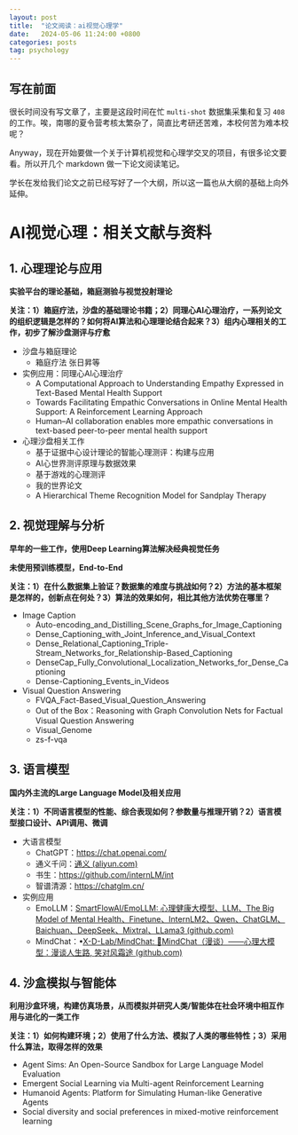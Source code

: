 ```yaml
---
layout: post
title:  "论文阅读：ai视觉心理学"
date:   2024-05-06 11:24:00 +0800
categories: posts
tag: psychology
---
```


## 写在前面

很长时间没有写文章了，主要是这段时间在忙 `multi-shot` 数据集采集和复习 `408` 的工作。唉，南哪的夏令营考核太繁杂了，简直比考研还苦难，本校何苦为难本校呢？

Anyway，现在开始要做一个关于计算机视觉和心理学交叉的项目，有很多论文要看。所以开几个 markdown 做一下论文阅读笔记。

学长在发给我们论文之前已经写好了一个大纲，所以这一篇也从大纲的基础上向外延伸。

# AI视觉心理：相关文献与资料

## 1. 心理理论与应用

**实验平台的理论基础，箱庭测验与视觉投射理论**

**关注：1）箱庭疗法，沙盘的基础理论书籍；2）同理心AI心理治疗，一系列论文的组织逻辑是怎样的？如何将AI算法和心理理论结合起来？3）组内心理相关的工作，初步了解沙盘测评与疗愈**

   - 沙盘与箱庭理论
     - 箱庭疗法 张日昇等
   - 实例应用：同理心AI心理治疗
     - A Computational Approach to Understanding Empathy Expressed in Text-Based Mental Health Support 
     - Towards Facilitating Empathic Conversations in Online Mental Health Support: A Reinforcement Learning Approach
     - Human–AI collaboration enables more empathic conversations in text-based peer-to-peer mental health support 
   - 心理沙盘相关工作
     - 基于证据中心设计理论的智能心理测评：构建与应用
     - AI心世界测评原理与数据效果
     - 基于游戏的心理测评
     - 我的世界论文
     - A Hierarchical Theme Recognition Model for Sandplay Therapy

## 2. 视觉理解与分析

**早年的一些工作，使用Deep Learning算法解决经典视觉任务**

**未使用预训练模型，End-to-End** 

**关注：1）在什么数据集上验证？数据集的难度与挑战如何？2）方法的基本框架是怎样的，创新点在何处？3）算法的效果如何，相比其他方法优势在哪里？**

   - Image Caption
     - Auto-encoding_and_Distilling_Scene_Graphs_for_Image_Captioning
     - Dense_Captioning_with_Joint_Inference_and_Visual_Context
     - Dense_Relational_Captioning_Triple-Stream_Networks_for_Relationship-Based_Captioning
     - DenseCap_Fully_Convolutional_Localization_Networks_for_Dense_Captioning
     - Dense-Captioning_Events_in_Videos
   - Visual Question Answering
     - FVQA_Fact-Based_Visual_Question_Answering
     - Out of the Box：Reasoning with Graph Convolution Nets for Factual Visual Question Answering
     - Visual_Genome
     - zs-f-vqa

## 3. 语言模型

**国内外主流的Large Language Model及相关应用**

**关注：1）不同语言模型的性能、综合表现如何？参数量与推理开销？2）语言模型接口设计、API调用、微调**

   - 大语言模型
     - ChatGPT：https://chat.openai.com/
     - 通义千问：[通义 (aliyun.com)](https://tongyi.aliyun.com/qianwen/)
     - 书生：https://github.com/internLM/int
     - 智谱清源：https://chatglm.cn/
   - 实例应用
     - EmoLLM：[SmartFlowAI/EmoLLM: 心理健康大模型、LLM、The Big Model of Mental Health、Finetune、InternLM2、Qwen、ChatGLM、Baichuan、DeepSeek、Mixtral、LLama3 (github.com)](https://github.com/SmartFlowAI/EmoLLM)
     - MindChat：•[X-D-Lab/](https://github.com/X-D-Lab/MindChat)[MindChat](https://github.com/X-D-Lab/MindChat)[: ](https://github.com/X-D-Lab/MindChat)[🐋](https://github.com/X-D-Lab/MindChat)[MindChat](https://github.com/X-D-Lab/MindChat)[（漫谈）](https://github.com/X-D-Lab/MindChat)[——](https://github.com/X-D-Lab/MindChat)[心理大模型：漫谈人生路](https://github.com/X-D-Lab/MindChat)[, ](https://github.com/X-D-Lab/MindChat)[笑对风霜途 ](https://github.com/X-D-Lab/MindChat)[(github.com)](https://github.com/X-D-Lab/MindChat)

## 4. 沙盒模拟与智能体

**利用沙盒环境，构建仿真场景，从而模拟并研究人类/智能体在社会环境中相互作用与进化的一类工作** 

**关注：1）如何构建环境；2）使用了什么方法、模拟了人类的哪些特性；3）采用什么算法，取得怎样的效果**

   - Agent Sims: An Open-Source Sandbox for Large Language Model Evaluation
   - Emergent Social Learning via Multi-agent Reinforcement Learning
   - Humanoid Agents: Platform for Simulating Human-like Generative Agents
   - Social diversity and social preferences in mixed-motive reinforcement learning